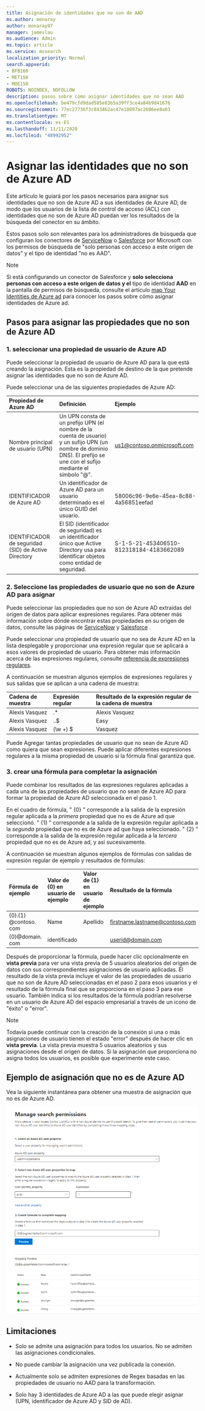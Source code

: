 ```yaml
---
title: Asignación de identidades que no son de AAD
ms.author: monaray
author: monaray97
manager: jameslau
ms.audience: Admin
ms.topic: article
ms.service: mssearch
localization_priority: Normal
search.appverid:
- BFB160
- MET150
- MOE150
ROBOTS: NOINDEX, NOFOLLOW
description: pasos sobre cómo asignar identidades que no sean AAD
ms.openlocfilehash: be479cfd9dad585e83b5a39ff3ce4a84b9d41676
ms.sourcegitcommit: 77ec27736f3c8434b2ac47e10897ac2606ee8a03
ms.translationtype: MT
ms.contentlocale: es-ES
ms.lasthandoff: 11/11/2020
ms.locfileid: "48992952"
---
```

# <a name="map-your-non-azure-ad-identities"></a>Asignar las identidades que no son de Azure AD  

Este artículo le guiará por los pasos necesarios para asignar sus identidades que no son de Azure AD a sus identidades de Azure AD, de modo que los usuarios de la lista de control de acceso (ACL) con identidades que no son de Azure AD puedan ver los resultados de la búsqueda del conector en su ámbito.

Estos pasos solo son relevantes para los administradores de búsqueda que configuran los conectores de [ServiceNow](servicenow-connector.md) o [Salesforce](salesforce-connector.md) por Microsoft con los permisos de búsqueda de "solo personas con acceso a este origen de datos" y el tipo de identidad "no es AAD".

>[!NOTE]
>Si está configurando un conector de Salesforce y **solo selecciona personas con acceso a este origen de datos y el** tipo de identidad **AAD** en la pantalla de permisos de búsqueda, consulte el artículo [map Your Identities de Azure ad](map-aad.md) para conocer los pasos sobre cómo asignar identidades de Azure ad.  

## <a name="steps-for-mapping-your-non-azure-ad-properties"></a>Pasos para asignar las propiedades que no son de Azure AD

### <a name="1-select-an-azure-ad-user-property"></a>1. seleccionar una propiedad de usuario de Azure AD  

Puede seleccionar la propiedad de usuario de Azure AD para la que está creando la asignación. Esta es la propiedad de destino de la que pretende asignar las identidades que no son de Azure AD.  

Puede seleccionar una de las siguientes propiedades de Azure AD:

| Propiedad de Azure AD    | Definición           | Ejemplo         |
| :------------------- | :------------------- |:--------------- |
| Nombre principal de usuario (UPN)  | Un UPN consta de un prefijo UPN (el nombre de la cuenta de usuario) y un sufijo UPN (un nombre de dominio DNS). El prefijo se une con el sufijo mediante el símbolo "@". | us1@contoso.onmicrosoft.com |
| IDENTIFICADOR de Azure AD                 | Un identificador de Azure AD para un usuario determinado es el único GUID del usuario.                 | 58006c96-9e6e-45ea-8c88-4a56851eefad            |
| IDENTIFICADOR de seguridad (SID) de Active Directory                  | El SID (identificador de seguridad) es un identificador único que Active Directory usa para identificar objetos como entidad de seguridad.                  | S-1-5-21-453406510-812318184-4183662089             |

### <a name="2-select-non-azure-ad-user-properties-to-map"></a>2. Seleccione las propiedades de usuario que no son de Azure AD para asignar

Puede seleccionar las propiedades que no son de Azure AD extraídas del origen de datos para aplicar expresiones regulares. Para obtener más información sobre dónde encontrar estas propiedades en su origen de datos, consulte las páginas de [ServiceNow](servicenow-connector.md) y [Salesforce](salesforce-connector.md) .  

Puede seleccionar una propiedad de usuario que no sea de Azure AD en la lista desplegable y proporcionar una expresión regular que se aplicará a esos valores de propiedad de usuario. Para obtener más información acerca de las expresiones regulares, consulte [referencia de expresiones regulares]( https://docs.microsoft.com/dotnet/standard/base-types/regular-expression-language-quick-reference).  

A continuación se muestran algunos ejemplos de expresiones regulares y sus salidas que se aplican a una cadena de muestra: 

| Cadena de muestra                  | Expresión regular                 | Resultado de la expresión regular de la cadena de muestra           |
| :------------------- | :------------------- |:---------------|
| Alexis Vasquez  | .* | Alexis Vasquez |
| Alexis Vasquez                 | ..$                 | Easy            |
| Alexis Vasquez                  | (\w +) $                  | Vasquez             |

Puede Agregar tantas propiedades de usuario que no sean de Azure AD como quiera que sean expresiones. Puede aplicar diferentes expresiones regulares a la misma propiedad de usuario si la fórmula final garantiza que.  

### <a name="3-create-formula-to-complete-mapping"></a>3. crear una fórmula para completar la asignación

Puede combinar los resultados de las expresiones regulares aplicadas a cada una de las propiedades de usuario que no sean de Azure AD para formar la propiedad de Azure AD seleccionada en el paso 1.

En el cuadro de fórmula, " {0} " corresponde a la salida de la expresión regular aplicada a la *primera* propiedad que no es de Azure ad que seleccionó. " {1} " corresponde a la salida de la expresión regular aplicada a la *segunda* propiedad que no es de Azure ad que haya seleccionado. " {2} " corresponde a la salida de la expresión regular aplicada a la *tercera* propiedad que no es de Azure ad, y así sucesivamente.  

A continuación se muestran algunos ejemplos de fórmulas con salidas de expresión regular de ejemplo y resultados de fórmulas: 

| Fórmula de ejemplo                  | Valor de {0} en usuario de ejemplo                 | Valor de {1} en usuario de ejemplo           | Resultado de la fórmula                  |
| :------------------- | :------------------- |:---------------|:---------------|
| {0}.{1} @contoso. com  | Name | Apellido |firstname.lastname@contoso.com
| {0}@domain. com                 | identificado                 |             |userid@domain.com

Después de proporcionar la fórmula, puede hacer clic opcionalmente en **vista previa** para ver una vista previa de 5 usuarios aleatorios del origen de datos con sus correspondientes asignaciones de usuario aplicadas. El resultado de la vista previa incluye el valor de las propiedades de usuario que no son de Azure AD seleccionadas en el paso 2 para esos usuarios y el resultado de la fórmula final que se proporciona en el paso 3 para ese usuario. También indica si los resultados de la fórmula podrían resolverse en un usuario de Azure AD del espacio empresarial a través de un icono de "éxito" o "error".  

>[!NOTE]
>Todavía puede continuar con la creación de la conexión si una o más asignaciones de usuario tienen el estado "error" después de hacer clic en **vista previa**. La vista previa muestra 5 usuarios aleatorios y sus asignaciones desde el origen de datos. Si la asignación que proporciona no asigna todos los usuarios, es posible que experimente este caso.

## <a name="sample-non-azure-ad-mapping"></a>Ejemplo de asignación que no es de Azure AD

Vea la siguiente instantánea para obtener una muestra de asignación que no es de Azure AD.

![Instantánea de ejemplo de cómo rellenar la página de asignación que no es de Azure AD](media/non-aad-mapping.png)

## <a name="limitations"></a>Limitaciones  

- Solo se admite una asignación para todos los usuarios. No se admiten las asignaciones condicionales.  

- No puede cambiar la asignación una vez publicada la conexión.  

- Actualmente solo se admiten expresiones de Regex basadas en las propiedades de usuario no AAD para la transformación.

- Solo hay 3 identidades de Azure AD a las que puede elegir asignar (UPN, identificador de Azure AD y SID de AD).